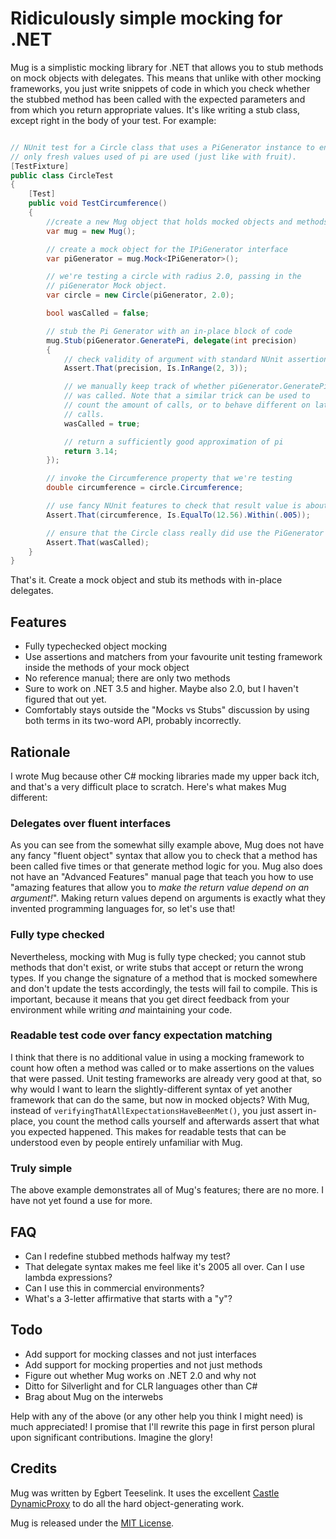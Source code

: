 Ridiculously simple mocking for .NET
====================================

Mug is a simplistic mocking library for .NET that allows you to stub methods on mock objects with delegates. This means that unlike with other mocking frameworks, you just write snippets of code in which you check whether the stubbed method has been called with the expected parameters and from which you return appropriate values. It's like writing a stub class, except right in the body of your test. For example:

``` C#

// NUnit test for a Circle class that uses a PiGenerator instance to ensure that
// only fresh values used of pi are used (just like with fruit).
[TestFixture]
public class CircleTest
{
    [Test]
    public void TestCircumference()
    {
        //create a new Mug object that holds mocked objects and methods
        var mug = new Mug();

        // create a mock object for the IPiGenerator interface
        var piGenerator = mug.Mock<IPiGenerator>();

        // we're testing a circle with radius 2.0, passing in the
        // piGenerator Mock object.
        var circle = new Circle(piGenerator, 2.0);

        bool wasCalled = false;

        // stub the Pi Generator with an in-place block of code
        mug.Stub(piGenerator.GeneratePi, delegate(int precision)
        {
            // check validity of argument with standard NUnit assertions
            Assert.That(precision, Is.InRange(2, 3));

            // we manually keep track of whether piGenerator.GeneratePi 
            // was called. Note that a similar trick can be used to
            // count the amount of calls, or to behave different on later
            // calls.
            wasCalled = true;

            // return a sufficiently good approximation of pi
            return 3.14;
        });

        // invoke the Circumference property that we're testing
        double circumference = circle.Circumference;

        // use fancy NUnit features to check that result value is about 4*pi.
        Assert.That(circumference, Is.EqualTo(12.56).Within(.005));

        // ensure that the Circle class really did use the PiGenerator
        Assert.That(wasCalled);
    }
}

```

That's it. Create a mock object and stub its methods with in-place delegates.

Features
--------

  * Fully typechecked object mocking
  * Use assertions and matchers from your favourite unit testing framework inside the methods of your mock object
  * No reference manual; there are only two methods
  * Sure to work on .NET 3.5 and higher. Maybe also 2.0, but I haven't figured that out yet.
  * Comfortably stays outside the "Mocks vs Stubs" discussion by using both terms in its two-word API, probably incorrectly.

Rationale
---------
I wrote Mug because other C# mocking libraries made my upper back itch, and that's a very difficult place to scratch. Here's what makes Mug different:

### Delegates over fluent interfaces
As you can see from the somewhat silly example above, Mug does not have any fancy "fluent object" syntax that allow you to check that a method has been called five times or that generate method logic for you. Mug also does not have an "Advanced Features" manual page that teach you how to use "amazing features that allow you to *make the return value depend on an argument!*". Making return values depend on arguments is exactly what they invented programming languages for, so let's use that!

### Fully type checked
Nevertheless, mocking with Mug is fully type checked; you cannot stub methods that don't exist, or write stubs that accept or return the wrong types. If you change the signature of a method that is mocked somewhere and don't update the tests accordingly, the tests will fail to compile. This is important, because it means that you get direct feedback from your environment while writing *and* maintaining your code.

### Readable test code over fancy expectation matching
I think that there is no additional value in using a mocking framework to count how often a method was called or to make assertions on the values that were passed. Unit testing frameworks are already very good at that, so why would I want to learn the slightly-different syntax of yet another framework that can do the same, but now in mocked objects? With Mug, instead of `verifyingThatAllExpectationsHaveBeenMet()`, you just assert in-place, you count the method calls yourself and afterwards assert that what you expected happened. This makes for readable tests that can be understood even by people entirely unfamiliar with Mug.

### Truly simple
The above example demonstrates all of Mug's features; there are no more. I have not yet found a use for more.

FAQ
---

 - Can I redefine stubbed methods halfway my test?
 - That delegate syntax makes me feel like it's 2005 all over. Can I use lambda expressions?
 - Can I use this in commercial environments?
 - What's a 3-letter affirmative that starts with a "y"?
 
Todo
----

 * Add support for mocking classes and not just interfaces
 * Add support for mocking properties and not just methods
 * Figure out whether Mug works on .NET 2.0 and why not
 * Ditto for Silverlight and for CLR languages other than C#
 * Brag about Mug on the interwebs
 
Help with any of the above (or any other help you think I might need) is much appreciated! I promise that I'll rewrite this page in first person plural upon significant contributions. Imagine the glory!

Credits
-------

Mug was written by Egbert Teeselink. It uses the excellent <a href="http://www.castleproject.org/dynamicproxy/index.html">Castle DynamicProxy</a> to do all the hard object-generating work.

Mug is released under the <a href="http://creativecommons.org/licenses/MIT/">MIT License</a>.

